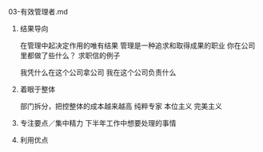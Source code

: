 03-有效管理者.md
1. 结果导向
    
    在管理中起决定作用的唯有结果
    管理是一种追求和取得成果的职业
    你在公司里都做了些什么？
    求职信的例子

    我凭什么在这个公司拿公司
    我在这个公司负责什么
2. 着眼于整体
    
    部门拆分，把控整体的成本越来越高
    纯粹专家
    本位主义
    完美主义
3. 专注要点／集中精力
    下半年工作中想要处理的事情

4. 利用优点